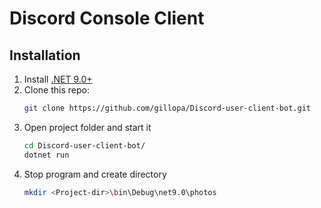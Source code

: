 # Discord Console Client

## Installation
1. Install [.NET 9.0+](https://dotnet.microsoft.com/download)
2. Clone this repo:
   ```bash
   git clone https://github.com/gillopa/Discord-user-client-bot.git
3. Open project folder and start it
   ```bash
   cd Discord-user-client-bot/
   dotnet run
4. Stop program and create directory 
   ```bash 
   mkdir <Project-dir>\bin\Debug\net9.0\photos
